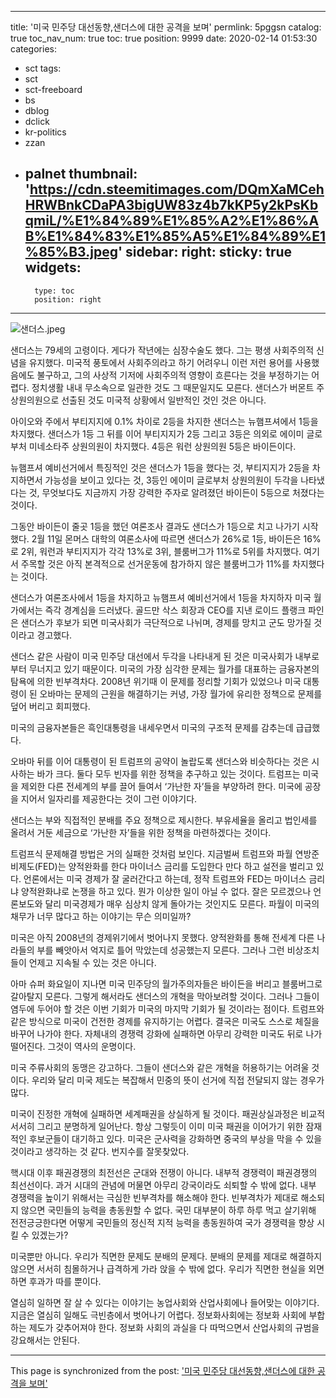 
---
title: '미국 민주당 대선동향,샌더스에 대한 공격을 보며'
permlink: 5pggsn
catalog: true
toc_nav_num: true
toc: true
position: 9999
date: 2020-02-14 01:53:30
categories:
- sct
tags:
- sct
- sct-freeboard
- bs
- dblog
- dclick
- kr-politics
- zzan
- palnet
thumbnail: 'https://cdn.steemitimages.com/DQmXaMCehHRWBnkCDaPA3bigUW83z4b7kKP5y2kPsKbqmiL/%E1%84%89%E1%85%A2%E1%86%AB%E1%84%83%E1%85%A5%E1%84%89%E1%85%B3.jpeg'
sidebar:
    right:
        sticky: true
widgets:
    -
        type: toc
        position: right
---


![샌더스.jpeg](https://cdn.steemitimages.com/DQmXaMCehHRWBnkCDaPA3bigUW83z4b7kKP5y2kPsKbqmiL/%E1%84%89%E1%85%A2%E1%86%AB%E1%84%83%E1%85%A5%E1%84%89%E1%85%B3.jpeg)

샌더스는 79세의 고령이다. 게다가 작년에는 심장수술도 했다. 그는 평생 사회주의적 신념을 유지했다. 미국적 풍토에서 사회주의라고 하기 어려우니 이런 저런 용어를 사용했음에도 불구하고, 그의 사상적 기저에 사회주의적 영향이 흐른다는 것을 부정하기는 어렵다. 정치생활 내내 무소속으로 일관한 것도 그 때문일지도 모른다. 샌더스가 버몬트 주 상원의원으로 선출된 것도 미국적 상황에서 일반적인 것인 것은 아니다.

아이오와 주에서 부티지지에 0.1% 차이로 2등을 차지한 샌더스는 뉴햄프셔에서 1등을 차지했다. 샌더스가 1등 그 뒤를 이어 부티지지가 2등 그리고 3등은 의외로 에이미 글로부처 미네소타주 상원의원이 차지했다. 4등은 워런 상원의원 5등은 바이든이다.

뉴햄프셔 예비선거에서 특징적인 것은 샌더스가 1등을 했다는 것, 부티지지가 2등을 차지하면서 가능성을 보이고 있다는 것, 3등인 에이미 글로부처 상원의원이 두각을 나타냈다는 것, 무엇보다도 지금까지 가장 강력한 주자로 알려졌던 바이든이 5등으로 처졌다는 것이다.

그동안 바이든이 줄곳 1등을 했던 여론조사 결과도 샌더스가 1등으로 치고 나가기 시작했다. 2월 11일 몬머스 대학의 여론소사에 따르면 샌더스가 26%로 1등, 바이든은 16%로 2위, 워런과 부티지지가 각각 13%로 3위, 블룸버그가 11%로 5위를 차지했다. 여기서 주목할 것은 아직 본격적으로 선거운동에 참가하지 않은 블룸버그가 11%를 차지했다는 것이다.

샌더스가 여론조사에서 1등을 차지하고 뉴햄프셔 예비선거에서 1등을 차지하자 미국 월가에서는 즉각 경계심을 드러냈다. 골드만 삭스 회장과 CEO를 지낸 로이드 플랭크 파인은 샌더스가 후보가 되면 미국사회가 극단적으로 나뉘며, 경제를 망치고 군도 망가질 것이라고 경고했다.

샌더스 같은 사람이 미국 민주당 대선에서 두각을 나타내게 된 것은 미국사회가 내부로 부터 무너지고 있기 때문이다. 미국의 가장 심각한 문제는 월가를 대표하는 금융자본의 탐욕에 의한 빈부격차다. 2008년 위기때 이 문제를 정리할 기회가 있었으나 미국 대통령이 된 오바마는 문제의 근원을 해결하기는 커녕, 가장 월가에 유리한 정책으로 문제를 덮어 버리고 회피했다.

미국의 금융자본들은 흑인대통령을 내세우면서 미국의 구조적 문제를 감추는데 급급했다.

오바마 뒤를 이어 대통령이 된 트럼프의 공약이 놀랍도록 샌더스와 비슷하다는 것은 시사하는 바가 크다. 둘다 모두 빈자를 위한 정책을 추구하고 있는 것이다. 트럼프는 미국을 제외한 다른 전세계의 부를 끌어 들여서 ‘가난한 자’들을 부양하려 한다. 미국에 공장을 지어서 일자리를 제공한다는 것이 그런 이야기다.

샌더스는 부와 직접적인 분배를 주요 정책으로 제시한다. 부유세율을 올리고 법인세를 올려서 거둔 세금으로 ‘가난한 자’들을 위한 정책을 마련하겠다는 것이다.

트럼프식 문제해결 방법은 거의 실패한 것처럼 보인다. 지금벌써 트럼프와 파월 연방준비제도(FED)는 양적완화를 한다 마이너스 금리를 도입한다 만다 하고 설전을 벌리고 있다. 언론에서는 미국 경제가 잘 굴러간다고 하는데, 정작 트럼프와 FED는 마이너스 금리냐 양적완화냐로 논쟁을 하고 있다. 뭔가 이상한 일이 아닐 수 없다. 잘은 모르겠으나 언론보도와 달리 미국경제가 매우 심상치 않게 돌아가는 것인지도 모른다. 파월이 미국의 채무가 너무 많다고 하는 이야기는 무슨 의미일까?

미국은 아직 2008년의 경제위기에서 벗어나지 못했다. 양적완화를 통해 전세계 다른 나라들의 부를 빼앗아서 억지로 틀어 막았는데 성공했는지 모른다. 그러나 그런 비상조치들이 언제고 지속될 수 있는 것은 아니다.

아마 슈퍼 화요일이 지나면 미국 민주당의 월가주의자들은 바이든을 버리고 블룸버그로 갈아탈지 모른다. 그렇게 해서라도 샌더스의 개혁을 막아보려할 것이다. 그러나 그들이 염두에 두어야 할 것은 이번 기회가 미국의 마지막 기회가 될 것이라는 점이다. 트럼프와 같은 방식으로 미국이 건전한 경제를 유지하기는 어렵다. 결국은 미국도 스스로 체질을 바꾸어 나가야 한다. 자체내의 경쟁력 강화에 실패하면 아무리 강력한 미국도 뒤로 나가 떨어진다. 그것이 역사의 운명이다.

미국 주류사회의 동맹은 강고하다. 그들이 샌더스와 같은 개혁을 허용하기는 어려울 것이다. 우리와 달리 미국 제도는 복잡해서 민중의 뜻이 선거에 직접 전달되지 않는 경우가 많다.

미국이 진정한 개혁에 실패하면 세계패권을 상실하게 될 것이다. 패권상실과정은 비교적 서서히 그리고 분명하게 일어난다. 항상 그렇듯이 이미 미국 패권을 이어가기 위한 잠재적인 후보군들이 대기하고 있다. 미국은 군사력을 강화하면 중국의 부상을 막을 수 있을 것이라고 생각하는 것 같다. 번지수를 잘못찾았다.

핵시대 이후 패권경쟁의 최전선은 군대와 전쟁이 아니다. 내부적 경쟁력이 패권경쟁의 최선선이다. 과거 시대의 관념에 머물면 아무리 강국이라도 쇠퇴할 수 밖에 없다. 내부 경쟁력을 높이기 위해서는 극심한 빈부격차를 해소해야 한다. 빈부격차가 제대로 해소되지 않으면 국민들의 능력을 총동원할 수 없다. 국민 대부분이 하루 하루 먹고 살기위해 전전긍긍한다면 어떻게 국민들의 정신적 지적 능력을 총동원하여 국가 경쟁력을 향상 시킬 수 있겠는가?

미국뿐만 아니다. 우리가 직면한 문제도 분배의 문제다. 분배의 문제를 제대로 해결하지 않으면 서서히 침몰하거나 급격하게 가라 앉을 수 밖에 없다. 우리가 직면한 현실을 외면하면 후과가 따를 뿐이다.

열심히 일하면 잘 살 수 있다는 이야기는 농업사회와 산업사회에나 들어맞는 이야기다. 지금은 열심히 일해도 극빈층에서 벗어나기 어렵다. 정보화사회에는 정보화 사회에 부합하는 제도가 갖추어져야 한다. 정보화 사회의 과실을 다 따먹으면서 산업사회의 규범을 강요해서는 안된다.

- - -

This page is synchronized from the post: ['미국 민주당 대선동향,샌더스에 대한 공격을 보며'](https://steemit.com/@oldstone/5pggsn)
